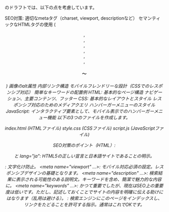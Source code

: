 のドラフトでは、以下の点を考慮しています。

SEO対策:
適切なmetaタグ（charset, viewport, descriptionなど）
セマンティックなHTMLタグの使用 (<header>, <nav>, <main>, <section>, <article>, <footer>, <h1>〜<h6>)
画像のalt属性
内部リンク構造
モバイルフレンドリーな設計（CSSでのレスポンシブ対応）
簡単なキーワードの配置例
HTML:
基本的なページ構造
ナビゲーション、主要コンテンツ、フッター
CSS:
基本的なレイアウトとスタイル
レスポンシブ対応のためのメディアクエリ
ハンバーガーメニューのスタイル
JavaScript:
インタラクティブ要素として、モバイル表示でのハンバーガーメニュー機能
以下の3つのファイルを作成します。

index.html (HTMLファイル)
style.css (CSSファイル)
script.js (JavaScriptファイル)

SEO対策のポイント（HTML）:

<!DOCTYPE html> と lang="ja": HTML5の正しい宣言と日本語サイトであることの明示。
<meta charset="UTF-8">: 文字化け防止。
<meta name="viewport" ...>: モバイル対応必須の設定。レスポンシブデザインの基礎となります。
<meta name="description" ...>: 検索結果に表示される可能性のある説明文。キーワードを含め、簡潔で魅力的な内容に。
<meta name="keywords" ...>: かつて重要でしたが、現在はSEO上の重要度は低いです。ただし、記述しておくことでサイトの内容を明確に伝える助けにはなります（乱用は避ける）。
<meta name="robots" content="index, follow">: 検索エンジンにこのページをインデックスし、リンクをたどることを許可する指示。通常はこれでOKです。
<title>: 最も重要なSEO要素の一つ。ページの内容を正確に表し、主要キーワードを含める。
セマンティックタグ (<header>, <nav>, <main>, <section>, <article>, <footer>): 各要素の役割を明確にし、検索エンジンがコンテンツ構造を理解しやすくなります。
見出しタグ (<h1>〜<h6>): ページの階層構造を示します。<h1>はページに一つだけ使用し、最も重要なキーワードを含めるのが一般的です。<h2>、<h3>と、章立てのように構造化します。
<img> タグの alt 属性: 画像が表示されない場合に代わりに表示されるテキスト。画像の内容を説明し、関連性の高いキーワードを含めることで、画像検索やアクセシビリティに貢献します。loading="lazy" は画像の遅延読み込み設定で、表示速度向上に繋がります。
<a> タグ: 適切なアンカーテキスト（リンクのテキスト）を使用し、関連性の高いページへリンクします。内部リンクはサイト構造の強化とクローラーの回遊を助けます。
キーワードの配置: タイトル、description、見出し、本文、alt属性などに、不自然にならない範囲で主要なキーワードを散りばめます（太字にした箇所はキーワード配置の例です。実際は自然な文章に溶け込ませてください）。
defer 属性: JavaScriptファイルの読み込みをHTMLパース後に遅延させ、ページの表示速度低下を防ぎます。


CSSのポイント:

box-sizing: border-box;: 要素のサイズ計算が直感的になり、レイアウト崩れを防ぎやすい。
font-family: 可読性の高いフォントを指定。
.container: コンテンツの最大幅と中央寄せを行うクラス。レスポンシブ対応の基盤となります。
.section-padding: セクション上下に共通の余白を設定し、見た目を整える。
レスポンシブ対応: @media (max-width: 768px) のメディアクエリを使用し、画面幅が768px以下の場合はスタイルを切り替えます。ここでは主に1カラムレイアウトに変更しています。
ハンバーガーメニュー: デスクトップでは非表示にし、モバイル時のみ表示。JavaScriptでクラス (is-open, is-active) を付け外しすることで、メニューの開閉とアイコンの変形を実現します。
画像の遅延読み込み (loading="lazy"): CSSではなくHTMLの属性ですが、表示速度最適化に貢献します。

JavaScriptのポイント:

DOMContentLoaded: HTMLの読み込みと解析が完了した後にスクリプトを実行することで、要素が見つからないエラーを防ぎます。
ハンバーガーメニュー機能:
ボタン (nav-toggle) とメニュー (site-nav) を取得。
ボタンがクリックされたら、メニューとボタンに特定のクラス (is-open, is-active) を付け外しします。CSSはこのクラスの有無で表示/非表示やアニメーションを制御します。
メニュー内のリンクがクリックされたら、メニューを閉じるようにします（モバイルでの操作性を向上）。
aria-expanded 属性を操作することで、スクリーンリーダーなどの支援技術にメニューの状態を正しく伝えます（アクセシビリティ向上）。
Intersection Observer API (オプション):
要素がビューポート（画面）に入ったことを検知するためのモダンなAPI。
ここでは、.service-item, .case-study-item, .about-section img が画面に入ったら、透明度と位置をアニメーションさせてフェードイン/スライドインする効果を加えています。これはユーザーエクスペリエンスを向上させますが、過度なアニメーションは表示速度に影響する場合もあるので注意が必要です。
初期状態ではこれらの要素を透明にし、少し下にずらしておきます (opacity: 0; transform: translateY(20px);)。


さらにSEOを強化するために:

サイト速度の最適化: 画像の圧縮、CSS/JSファイルの圧縮と結合、ブラウザキャッシュの活用、サーバー応答時間の短縮などが必要です。
構造化データ (Schema.org): 組織情報、サービス、実績など、ページの内容を検索エンジンに正確に伝えるためのマークアップを追加します。
SSL化 (HTTPS): セキュリティと検索ランキングの両面で必須です。
XMLサイトマップとrobots.txt: クローラーの誘導と制御を行います。
コンテンツの質と量: ユーザーのニーズに応える、独自性の高い情報を提供することが最も重要です。定期的な更新も効果的です。
内部リンクの最適化: 関連性の高いページ同士を適切にリンクし、サイト内をクローラーが巡回しやすくします。
モバイルファースト: モバイルでの表示や操作性を最優先に考えた設計が重要です。
ユーザーエクスペリエンス (UX): 使いやすく、情報を探しやすく、快適に閲覧できるサイトは、結果的にSEO評価も高まります。
これはあくまで基本的なドラフトですが、SEOの主要な要素、基本的なレイアウト、レスポンシブデザイン、そしてJavaScriptによるインタラクティブな要素を含んでいます。実際のWebサイトに合わせて内容を具体的に書き換え、デザインを調整してください。